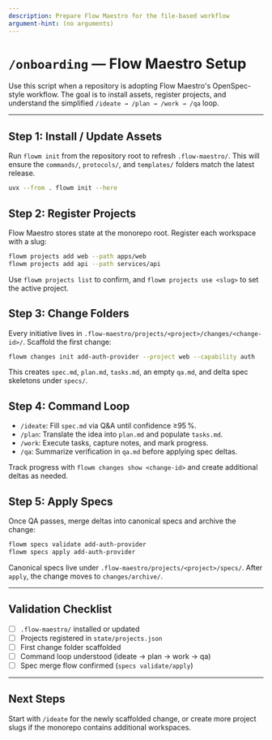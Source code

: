 ```yaml
---
description: Prepare Flow Maestro for the file-based workflow
argument-hint: (no arguments)
---
```


# `/onboarding` — Flow Maestro Setup

Use this script when a repository is adopting Flow Maestro's OpenSpec-style workflow. The goal is to install assets, register projects, and understand the simplified `/ideate → /plan → /work → /qa` loop.

---

## Step 1: Install / Update Assets

Run `flowm init` from the repository root to refresh `.flow-maestro/`. This will ensure the `commands/`, `protocols/`, and `templates/` folders match the latest release.

```bash
uvx --from . flowm init --here
```

## Step 2: Register Projects

Flow Maestro stores state at the monorepo root. Register each workspace with a slug:

```bash
flowm projects add web --path apps/web
flowm projects add api --path services/api
```

Use `flowm projects list` to confirm, and `flowm projects use <slug>` to set the active project.

## Step 3: Change Folders

Every initiative lives in `.flow-maestro/projects/<project>/changes/<change-id>/`. Scaffold the first change:

```bash
flowm changes init add-auth-provider --project web --capability auth
```

This creates `spec.md`, `plan.md`, `tasks.md`, an empty `qa.md`, and delta spec skeletons under `specs/`.

## Step 4: Command Loop

- `/ideate`: Fill `spec.md` via Q&A until confidence ≥95 %.
- `/plan`: Translate the idea into `plan.md` and populate `tasks.md`.
- `/work`: Execute tasks, capture notes, and mark progress.
- `/qa`: Summarize verification in `qa.md` before applying spec deltas.

Track progress with `flowm changes show <change-id>` and create additional deltas as needed.

## Step 5: Apply Specs

Once QA passes, merge deltas into canonical specs and archive the change:

```bash
flowm specs validate add-auth-provider
flowm specs apply add-auth-provider
```

Canonical specs live under `.flow-maestro/projects/<project>/specs/`. After `apply`, the change moves to `changes/archive/`.

---

## Validation Checklist

- [ ] `.flow-maestro/` installed or updated
- [ ] Projects registered in `state/projects.json`
- [ ] First change folder scaffolded
- [ ] Command loop understood (ideate → plan → work → qa)
- [ ] Spec merge flow confirmed (`specs validate/apply`)

---

## Next Steps

Start with `/ideate` for the newly scaffolded change, or create more project slugs if the monorepo contains additional workspaces.
